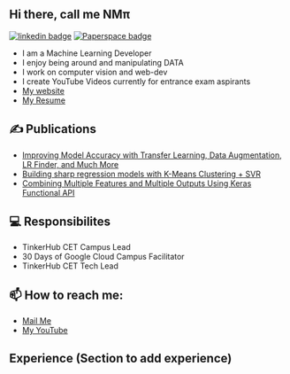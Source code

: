 ## Hi there, call me NMπ

[![linkedin badge](https://img.shields.io/badge/nmpai-blue?style=flat&logo=linkedin&labelColor=blue)](https://www.linkedin.com/in/nmpai/)
[![Paperspace badge](https://img.shields.io/badge/nmpai-black?style=flat&logo=paperspace&labelColor=black)](https://blog.paperspace.com/author/nmpai/)

- I am a Machine Learning Developer
- I enjoy being around and manipulating DATA
- I work on computer vision and web-dev
- I create YouTube Videos currently for entrance exam aspirants
- [My website](https://nmpai.tech)
- [My Resume](https://drive.google.com/file/d/1pvB8qXlw_5MR8j6YEqDudjvW4US2GCKA/view?usp=sharing)

## ✍️ Publications 
- [Improving Model Accuracy with Transfer Learning, Data Augmentation, LR Finder, and Much More](https://blog.paperspace.com/improving-model-accuracy/)
- [Building sharp regression models with K-Means Clustering + SVR](https://blog.paperspace.com/svr-kmeans-clustering-for-regression/)
- [Combining Multiple Features and Multiple Outputs Using Keras Functional API](https://blog.paperspace.com/combining-multiple-features-outputs-keras/)

## 💻 Responsibilites

- TinkerHub CET Campus Lead
- 30 Days of Google Cloud Campus Facilitator
- TinkerHub CET Tech Lead

## 📫 How to reach me:

- [Mail Me](mailto:nandakishormpai@gmail.com)
- [My YouTube](https://www.youtube.com/channel/UCCCkT_UmIPiloU_xlsk2dVg)

## Experience (Section to add experience)

